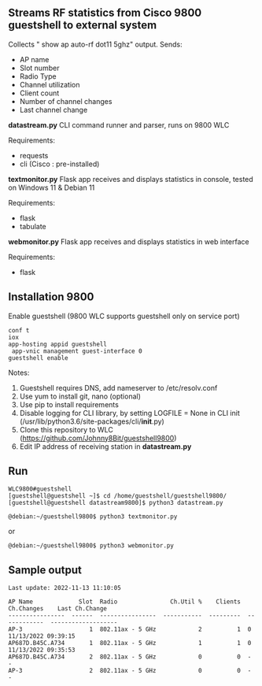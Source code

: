 Streams RF statistics from Cisco 9800 guestshell to external system
-------------------------------------------------------------

Collects " show ap auto-rf dot11 5ghz" output.
Sends:
- AP name
- Slot number
- Radio Type
- Channel utilization
- Client count
- Number of channel changes
- Last channel change

**datastream.py**
CLI command runner and parser, runs on 9800 WLC

Requirements:
- requests
- cli (Cisco : pre-installed)


**textmonitor.py**
Flask app receives and displays statistics in console, tested on Windows 11 & Debian 11

Requirements:
- flask
- tabulate

**webmonitor.py**
Flask app receives and displays statistics in web interface

Requirements:
- flask

Installation 9800
-----------------
Enable guestshell (9800 WLC supports guestshell only on service port)

```
conf t
iox
app-hosting appid guestshell
 app-vnic management guest-interface 0
guestshell enable
```
Notes:

1. Guestshell requires DNS, add nameserver to /etc/resolv.conf
2. Use yum to install git, nano (optional)
3. Use pip to install requirements
4. Disable logging for CLI library, by setting LOGFILE = None in CLI init
(/usr/lib/python3.6/site-packages/cli/__init__.py)
4. Clone this repository to WLC (https://github.com/Johnny8Bit/guestshell9800)
5. Edit IP address of receiving station in **datastream.py**

Run
---
```
WLC9800#guestshell
[guestshell@guestshell ~]$ cd /home/guestshell/guestshell9800/
[guestshell@guestshell datastream9800]$ python3 datastream.py
```

```
@debian:~/guestshell9800$ python3 textmonitor.py
```
or
```
@debian:~/guestshell9800$ python3 webmonitor.py
```

Sample output
-------------
```
Last update: 2022-11-13 11:10:05

AP Name             Slot  Radio               Ch.Util %    Clients  Ch.Changes    Last Ch.Change
----------------  ------  ----------------  -----------  ---------  ------------  -------------------
AP-3                   1  802.11ax - 5 GHz            2          1  0             11/13/2022 09:39:15
AP687D.B45C.A734       1  802.11ax - 5 GHz            1          1  0             11/13/2022 09:35:53
AP687D.B45C.A734       2  802.11ax - 5 GHz            0          0  -             -
AP-3                   2  802.11ax - 5 GHz            0          0  -             -
```
